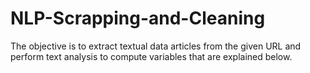 # NLP-Scrapping-and-Cleaning
The objective is to extract textual data articles from the given URL and perform text analysis to compute variables that are explained below. 
